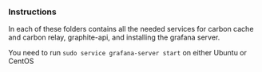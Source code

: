 ### Instructions

In each of these folders contains all the needed services for carbon cache and carbon relay, graphite-api, and installing the grafana server.  

You need to run ```sudo service grafana-server start``` on either Ubuntu or CentOS
